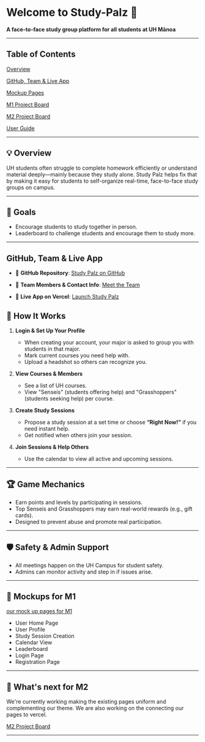 # Welcome to Study-Palz 👋

**A face-to-face study group platform for all students at UH Mānoa**

---

## Table of Contents

[Overview](#💡-overview)

[GitHub, Team & Live App](#github-team--live-app)

[Mockup Pages](mockup.md)

[M1 Project Board](https://github.com/orgs/study-palz/projects/3)

[M2 Project Board](https://github.com/orgs/study-palz/projects/7)

[User Guide](#💡-HowItWorks)

---

## 💡 Overview

UH students often struggle to complete homework efficiently or understand material deeply—mainly because they study alone. Study Palz helps fix that by making it easy for students to self-organize real-time, face-to-face study groups on campus.

---

## 🎯 Goals

- Encourage students to study together in person.
- Leaderboard to challenge students and encourage them to study more.

---

## GitHub, Team & Live App

- 🔗 **GitHub Repository**: [Study Palz on GitHub](https://github.com/orgs/study-palz/repositories)  

- 👥 **Team Members & Contact Info**: [Meet the Team](team-contract.md)  

- 🚀 **Live App on Vercel**: [Launch Study Palz](https://study-palz.vercel.app/)


## 🔧 How It Works

1. **Login & Set Up Your Profile**  
   - When creating your account, your major is asked to group you with students in that major.
   - Mark current courses you need help with.
   - Upload a headshot so others can recognize you.

2. **View Courses & Members**  
   - See a list of UH courses.
   - View "Senseis" (students offering help) and "Grasshoppers" (students seeking help) per course.

3. **Create Study Sessions**  
   - Propose a study session at a set time or choose **“Right Now!”** if you need instant help.
   - Get notified when others join your session.

4. **Join Sessions & Help Others**  
   - Use the calendar to view all active and upcoming sessions.

---

## 🏆 Game Mechanics

- Earn points and levels by participating in sessions.
- Top Senseis and Grasshoppers may earn real-world rewards (e.g., gift cards).
- Designed to prevent abuse and promote real participation.

---

## 🛡️ Safety & Admin Support

- All meetings happen on the UH Campus for student safety.
- Admins can monitor activity and step in if issues arise.

---

## 📸 Mockups for M1


[our mock up pages for M1](mockup.md)


- User Home Page
- User Profile
- Study Session Creation
- Calendar View
- Leaderboard
- Login Page
- Registration Page

---

## 🚀 What's next for M2

We're currently working making the existing pages uniform and complementing our theme. 
We are also working on the connecting our pages to vercel. 

[M2 Project Board](https://github.com/orgs/study-palz/projects/7)


---


